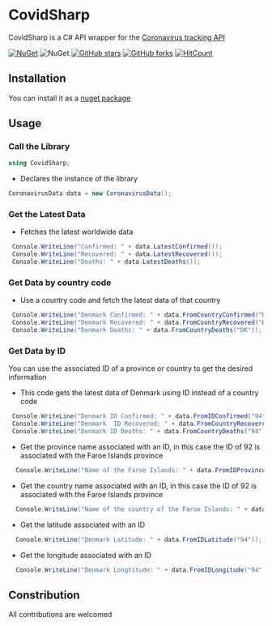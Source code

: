 # CovidSharp
CovidSharp is a C# API wrapper for the [Coronavirus tracking API](https://github.com/ExpDev07/coronavirus-tracker-api)

[![NuGet](https://img.shields.io/nuget/v/CovidSharp.svg?label=NuGet)](https://www.nuget.org/packages/CovidSharp/)
![NuGet](https://img.shields.io/nuget/dt/CovidSharp.svg)
[![GitHub stars](https://img.shields.io/github/stars/Abdirahiim/covidtrackerapiwrapper)](https://github.com/Abdirahiim/covidtrackerapiwrapper/stargazers)
[![GitHub forks](https://img.shields.io/github/forks/Abdirahiim/covidtrackerapiwrapper)](https://github.com/Abdirahiim/covidtrackerapiwrapper/network/members)
[![HitCount](http://hits.dwyl.com/Abdirahiim/covidtrackerapiwrapper.svg)](http://hits.dwyl.com/Abdirahiim/covidtrackerapiwrapper)

## Installation
You can install it as a [nuget package](https://www.nuget.org/packages/CovidSharp) 

## Usage

### Call the Library
```c#
using CovidSharp;
```
- Declares the instance of the library
```c#
CoronavirusData data = new CoronavirusData();
```

### Get the Latest Data

- Fetches the latest worldwide data
```c#
 Console.WriteLine("Confirmed: " + data.LatestConfirmed());
 Console.WriteLine("Recovered: " + data.LatestRecovered());
 Console.WriteLine("Deaths: " + data.LatestDeaths());
```

### Get Data by country code

- Use a country code and fetch the latest data of that country
```c#
 Console.WriteLine("Denmark Confirmed: " + data.FromCountryConfirmed("DK"));
 Console.WriteLine("Denmark Recovered: " + data.FromCountryRecovered("DK"));
 Console.WriteLine("Denmark Deaths: " + data.FromCountryDeaths("DK"));
```
### Get Data by ID

You can use the associated ID of a province or country to get the desired information

- This code gets the latest data of Denmark using ID instead of a country code
```c#
 Console.WriteLine("Denmark ID Confirmed: " + data.FromIDConfirmed("94"));
 Console.WriteLine("Denmark  ID Recovered: " + data.FromCountryRecovered("94"));
 Console.WriteLine("Denmark ID Deaths: " + data.FromCountryDeaths("94"));
```

- Get the province name associated with an ID, in this case the ID of 92 is associated with the Faroe Islands province
```c#
  Console.WriteLine("Name of the Faroe Islands: " + data.FromIDProvince("92"));
```

- Get the country name associated with an ID, in this case the ID of 92 is associated with the Faroe Islands province
```c#
  Console.WriteLine("Name of the country of the Faroe Islands: " + data.FromIDCountry("92"));
```

- Get the latitude associated with an ID
```c#
  Console.WriteLine("Denmark Latitude: " + data.FromIDLatitude("94"));
```

- Get the longitude associated with an ID
```c#
  Console.WriteLine("Denmark Longtitude: " + data.FromIDLongitude("94"));
```

## Constribution

All contributions are welcomed